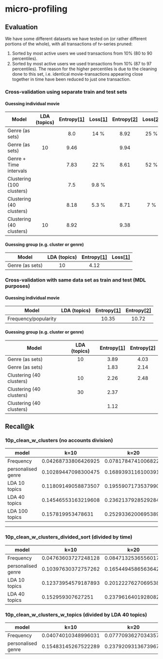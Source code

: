# micro-profiling

## Evaluation
We have some different datasets we have tested on (or rather different portions of the whole), with all transactions of tv-series pruned:
1. <a name="d1"></a> Sorted by most active users we used transactions from 10% (80 to 90 percentiles).
2. <a name="d2"></a> Sorted by most active users we used transactions from 10% (87 to 97 percentiles). The reason for the higher percentiles is due to the cleaning done to this set, i.e. identical movie-transactions appearing close together in time have been reduced to just one transaction.

### Cross-validation using separate train and test sets
#### Guessing individual movie
|           Model            |  LDA (topics)  | Entropy[[1]](#d1) | Loss[[1]](#d1) | Entropy[[2]](#d2) | Loss[[2]](#d2) |
| -------------------------- | :------------: | :---------------: | :------------: | :---------------: | :------------: |
| Genre (as sets)            |                | 8.0               | 14 %           | 8.92              | 25 %           |
| Genre (as sets)            | 10             | 9.46              |                | 9.94              |                |
| Genre + Time intervals     |                | 7.83              | 22 %           | 8.61              | 52 %           |
| Clustering (100 clusters)  |                | 7.5               | 9.8 %          |                   |                |
| Clustering (40 clusters)   |                | 8.18              | 5.3 %          | 8.71              | 7 %            |
| Clustering (40 clusters)   | 10             | 8.92              |                | 9.38              |                |

#### Guessing group (e.g. cluster or genre)
|           Model            |  LDA (topics)  | Entropy[[1]](#d1) | Loss[[1]](#d1) |
| -------------------------- | :------------: | :---------------: | :------------: |
| Genre (as sets)            | 10             | 4.12              |                |


### Cross-validation with same data set as train and test (MDL purposes)
#### Guessing individual movie
|           Model            |  LDA (topics) | Entropy[[1]](#d1) | Entropy[[2]](#d2) |
| -------------------------- | :-----------: | :---------------: | :---------------: |
| Frequency/popularity       |               | 10.35             | 10.72             |

#### Guessing group (e.g. cluster or genre)
|           Model            |  LDA (topics) | Entropy[[1]](#d1) | Entropy[[2]](#d2) |
| -------------------------- | :-----------: | :---------------: | :---------------: |
| Genre (as sets)            | 10            | 3.89              | 4.03              |
| Genre (as sets)            |               | 1.83              | 2.14              |
| Clustering (40 clusters)   | 10            | 2.26              | 2.48              |
| Clustering (40 clusters)   | 30            | 2.37              |                   |
| Clustering (40 clusters)   |               | 1.12              |                   |



## Recall@k

### 10p_clean_w_clusters (no accounts division)
| model | k=10 | k=20 | k=50|
|---|---|---|---|
|Frequency| 0.04268733806426925| 0.07817847410068222| 0.16544932762018003|
|personalised genre| 0.10289447098300475| 0.1689393116100391| 0.29586199165923693|
|LDA 10 topics| 0.11809149058873507| 0.19559071735379904| 0.34780468685834587|
|LDA 40 topics| 0.14546553163219608| 0.23621379285292846| 0.4022641725785127|
|LDA 100 topics| 0.157819953478631| 0.2529336200695389| 0.42488552632142723|
_____________________________

### 10p_clean_w_clusters_divided_sort (divided by time)

| model | k=10 | k=20 | k=50|
|---|---|---|---|
|Frequency| 0.04763603727248128 | 0.08471325365560174 | 0.17278276206187915|
|personalised genre| 0.10397630372757262| 0.16544945865636423| 0.2757338849610023|
|LDA 10 topics | 0.12373954579187893| 0.20122276270695386| 0.3467353352162765|
|LDA 40 topics | 0.152959307627251| 0.23796164019280827| 0.38611444113928295|

### 10p_clean_w_clusters_w_topics (divided by LDA 40 topics)
| model | k=10 | k=20 | k=50|
|---|---|---|---|
|Frequency| 0.04074010348996031| 0.07770936270343574| 0.16497236262785778|
|personalised genre| 0.15483145267522289| 0.23792093136739675| 0.3762470203178532|




